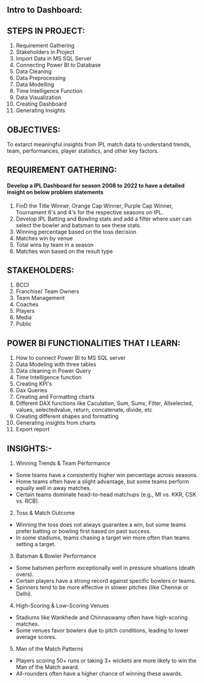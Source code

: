 ## Intro to Dashboard:

























## STEPS IN PROJECT:
1. Requirement Gathering
2. Stakeholders in Project
3. Import Data in MS SQL Server
4. Connecting Power BI to Database
5. Data Cleaning
6. Data Preprocessing
7. Data Modelling
8. Time Intelligence Function
9. Data Visualization
10. Creating Dashboard
11. Generating Insights

## OBJECTIVES:  
To extarct meaningful insights from IPL match data to understand trends, team, performances, player statistics, and other key factors.

## REQUIREMENT GATHERING:
#### Develop a IPL Dashboard for season 2008 to 2022 to have a detailed insight on below problem statements
1. FinD the Title Winner, Orange Cap Winner, Purple Cap Winner, Tournament 6's and 4's for the respective seasons on IPL.
2. Develop IPL Batting and Bowling stats and add a filter where user can select the bowler and batsman to see these stats.
3. Winning percentage based on the toss decision
4. Matches win by venue
5. Total wins by team in a season
6. Matches won based on the result type

## STAKEHOLDERS:
1. BCCI
2. Franchise/ Team Owners
3. Team Management
4. Coaches
5. Players
6. Media
7. Public

## POWER BI FUNCTIONALITIES THAT I LEARN:
1. How to connect Power BI to MS SQL server
2. Data Modeling with three tables
3. Data cleaning in Power Query
4. Time Intelligence function
5. Creating KPI's
6. Dax Queries
7. Creating and Formatting charts
8. Different DAX functions like Caculation, Sum, Sumx, Filter, Allselected, values, selectedvalue, return, concatenate, divide, etc
9. Creating different shapes and formatting
10. Generating insights from charts
11. Export report

## INSIGHTS:-
1. Winning Trends & Team Performance
- Some teams have a consistently higher win percentage across seasons.
- Home teams often have a slight advantage, but some teams perform equally well in away matches.
- Certain teams dominate head-to-head matchups (e.g., MI vs. KKR, CSK vs. RCB).

2. Toss & Match Outcome
- Winning the toss does not always guarantee a win, but some teams prefer batting or bowling first based on past success.
- In some stadiums, teams chasing a target win more often than teams setting a target.

3. Batsman & Bowler Performance
- Some batsmen perform exceptionally well in pressure situations (death overs).
- Certain players have a strong record against specific bowlers or teams.
- Spinners tend to be more effective in slower pitches (like Chennai or Delhi).

4. High-Scoring & Low-Scoring Venues
- Stadiums like Wankhede and Chinnaswamy often have high-scoring matches.
- Some venues favor bowlers due to pitch conditions, leading to lower average scores.

5. Man of the Match Patterns
- Players scoring 50+ runs or taking 3+ wickets are more likely to win the Man of the Match award.
- All-rounders often have a higher chance of winning these awards.
















